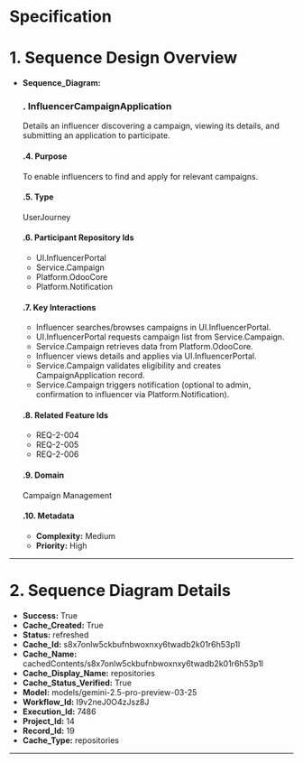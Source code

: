 # Specification

# 1. Sequence Design Overview

- **Sequence_Diagram:**
  ### . InfluencerCampaignApplication
  Details an influencer discovering a campaign, viewing its details, and submitting an application to participate.

  #### .4. Purpose
  To enable influencers to find and apply for relevant campaigns.

  #### .5. Type
  UserJourney

  #### .6. Participant Repository Ids
  
  - UI.InfluencerPortal
  - Service.Campaign
  - Platform.OdooCore
  - Platform.Notification
  
  #### .7. Key Interactions
  
  - Influencer searches/browses campaigns in UI.InfluencerPortal.
  - UI.InfluencerPortal requests campaign list from Service.Campaign.
  - Service.Campaign retrieves data from Platform.OdooCore.
  - Influencer views details and applies via UI.InfluencerPortal.
  - Service.Campaign validates eligibility and creates CampaignApplication record.
  - Service.Campaign triggers notification (optional to admin, confirmation to influencer via Platform.Notification).
  
  #### .8. Related Feature Ids
  
  - REQ-2-004
  - REQ-2-005
  - REQ-2-006
  
  #### .9. Domain
  Campaign Management

  #### .10. Metadata
  
  - **Complexity:** Medium
  - **Priority:** High
  


---

# 2. Sequence Diagram Details

- **Success:** True
- **Cache_Created:** True
- **Status:** refreshed
- **Cache_Id:** s8x7onlw5ckbufnbwoxnxy6twadb2k01r6h53p1l
- **Cache_Name:** cachedContents/s8x7onlw5ckbufnbwoxnxy6twadb2k01r6h53p1l
- **Cache_Display_Name:** repositories
- **Cache_Status_Verified:** True
- **Model:** models/gemini-2.5-pro-preview-03-25
- **Workflow_Id:** I9v2neJ0O4zJsz8J
- **Execution_Id:** 7486
- **Project_Id:** 14
- **Record_Id:** 19
- **Cache_Type:** repositories


---

